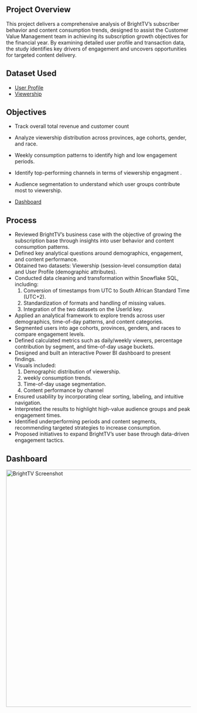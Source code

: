 ## Project Overview
This project delivers a comprehensive analysis of BrightTV’s subscriber behavior and content consumption trends, designed to assist the Customer Value Management team in achieving its subscription growth objectives for the financial year. By examining detailed user profile and transaction data, the study identifies key drivers of engagement and uncovers opportunities for targeted content delivery.

## Dataset Used 
- <a href="https://github.com/mulausitafadzwa/Bright-TV--Subscriber-Insights/blob/main/User_Profiles.csv">User Profile</a>
- <a href="https://github.com/mulausitafadzwa/Bright-TV--Subscriber-Insights/blob/main/Viewership.csv">Viewership</a>

## Objectives
- Track overall total revenue and customer count
- Analyze viewership distribution across provinces, age cohorts, gender, and race.
- Weekly consumption patterns to identify high and low engagement periods.
- Identify top-performing channels in terms of viewership engagment .
- Audience segmentation to understand which user groups contribute most to viewership.
  
- <a href="https://github.com/mulausitafadzwa/Bright-TV--Subscriber-Insights/blob/main/BrightTV%20Screenshot.png">Dashboard</a>

## Process 
- Reviewed BrightTV’s business case with the objective of growing the subscription base through insights into user behavior and content consumption patterns.
- Defined key analytical questions around demographics, engagement, and content performance.
- Obtained two datasets: Viewership (session-level consumption data) and User Profile (demographic attributes).
- Conducted data cleaning and transformation within Snowflake SQL, including:
  1. Conversion of timestamps from UTC to South African Standard Time (UTC+2).
  2. Standardization of formats and handling of missing values.
  3. Integration of the two datasets on the UserId key.
- Applied an analytical framework to explore trends across user demographics, time-of-day patterns, and content categories.
- Segmented users into age cohorts, provinces, genders, and races to compare engagement levels.
- Defined calculated metrics such as daily/weekly viewers, percentage contribution by segment, and time-of-day usage buckets.
- Designed and built an interactive Power BI dashboard to present findings.
- Visuals included:
  1. Demographic distribution of viewership.
  2. weekly consumption trends.
  3. Time-of-day usage segmentation.
  4. Content performance by channel
- Ensured usability by incorporating clear sorting, labeling, and intuitive navigation.
- Interpreted the results to highlight high-value audience groups and peak engagement times.
- Identified underperforming periods and content segments, recommending targeted strategies to increase consumption.
- Proposed initiatives to expand BrightTV’s user base through data-driven engagement tactics.

## Dashboard
<img width="1153" height="647" alt="BrightTV Screenshot" src="https://github.com/user-attachments/assets/3b47425d-7aab-4e3d-8d5b-d214764b6f57" />

